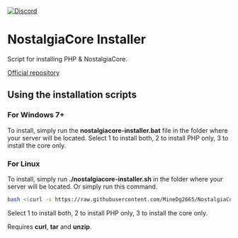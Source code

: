[![Discord](https://kotyara.nekoweb.org/images/nostalgiacore.png)](https://github.com/kotyaralih/NostalgiaCore)

# NostalgiaCore Installer

Script for installing PHP & NostalgiaCore.

[Official repository](https://github.com/kotyaralih/NostalgiaCore/)

## Using the installation scripts

### For Windows 7+

To install, simply run the **nostalgiacore-installer.bat** file in the folder where your server will be located.
Select 1 to install both, 2 to install PHP only, 3 to install the core only.

### For Linux

To install, simply run **./nostalgiacore-installer.sh** in the folder where your server will be located.
Or simply run this command.

```bash
bash <(curl -s https://raw.githubusercontent.com/MineDg2665/NostalgiaCore-Installer/refs/heads/main/nostalgiacore-installer.sh)
```
Select 1 to install both, 2 to install PHP only, 3 to install the core only.

Requires **curl**, **tar** and **unzip**.
